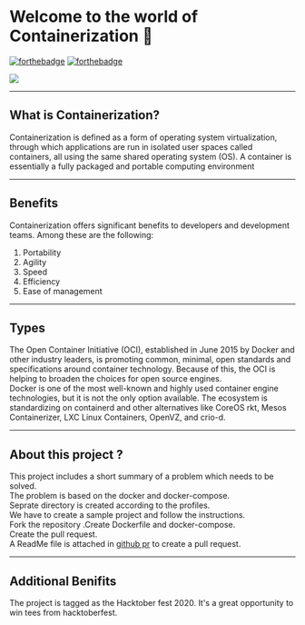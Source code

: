 # Welcome to the world of Containerization 🐋
[![forthebadge](https://forthebadge.com/images/badges/built-with-love.svg)](https://forthebadge.com)
[![forthebadge](https://forthebadge.com/images/badges/uses-badges.svg)](https://forthebadge.com)

<img align='center' src="https://cdn.pixabay.com/photo/2016/09/02/00/06/container-1638068_960_720.jpg">

---

<h2> What is Containerization?</h2>

Containerization is defined as a form of operating system virtualization, through which applications are run in isolated user spaces called containers, all using the same shared operating system (OS). A container is essentially a fully packaged and portable computing environment

---

<h2>Benefits</h2>
Containerization offers significant benefits to developers and development teams. Among these are the following:
<ol>
  <li>Portability</li>
  <li>Agility</li>
  <li>Speed</li>
  <li>Efficiency</li>
  <li>Ease of management</li>
</ol> 

---

<h2>Types</h2>
The Open Container Initiative (OCI), established in June 2015 by Docker and other industry leaders, is promoting common, minimal, open standards and specifications around container technology. Because of this, the OCI is helping to broaden the choices for open source engines.<br />
Docker is one of the most well-known and highly used container engine technologies, but it is not the only option available. The ecosystem is standardizing on containerd and other alternatives like CoreOS rkt, Mesos Containerizer, LXC Linux Containers, OpenVZ, and crio-d.

---

<h2>About this project ?</h2>

This project includes a short summary of a problem which needs to be solved.<br />
The problem is based on the docker and docker-compose.<br />
Seprate directory is created according to the profiles.<br />
We have to create a sample project and follow the instructions.<br />
Fork the repository .Create Dockerfile and docker-compose.<br />
Create the pull request.<br />
A ReadMe file is attached in [github pr](https://github.com/Imsurajkr/dockerHackathon/tree/main/githubPR) to create a pull request.<br />

---

<h2>Additional Benifits</h2> 

The project is tagged as the Hacktober fest 2020. It's a great opportunity to win tees from hacktoberfest.
